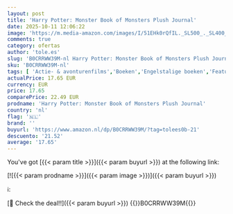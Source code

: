 ```yaml
---
layout: post
title: 'Harry Potter: Monster Book of Monsters Plush Journal'
date: 2025-10-11 12:06:22
image: 'https://m.media-amazon.com/images/I/51EHk0rQfIL._SL500_._SL400_.jpg'
comments: true
category: ofertas
author: 'tole.es'
slug: 'B0CRRWW39M-nl Harry Potter: Monster Book of Monsters Plush Journal'
sku: 'B0CRRWW39M-nl'
tags: [ 'Actie- & avonturenfilms','Boeken','Engelstalige boeken','Featured Categories','Filmgenres','Films','Hobbys, kunstnijverheid & huis','Kalenders & jaaroverzichten','Kunst & fotografie','Podiumkunsten','Sciencefiction- & fantasyfilms','🇳🇱', ]
actualPrice: 17.65 EUR
currency: EUR
price: 17.65
comparePrice: 22.49 EUR
prodname: 'Harry Potter: Monster Book of Monsters Plush Journal'
country: 'nl'
flag: '🇳🇱'
brand: ''
buyurl: 'https://www.amazon.nl/dp/B0CRRWW39M/?tag=tolees0b-21'
descuento: '21.52'
average: '17.65'
---
```


You've got [{{< param title >}}]({{< param buyurl >}}) at the following link:

[![{{< param prodname >}}]({{< param image >}})]({{< param buyurl >}})

ℹ️:


[🛒 Check the deal!!]({{< param buyurl >}})
{{<world>}}B0CRRWW39M{{</world>}}
